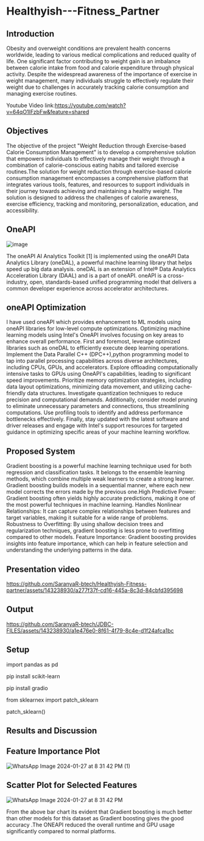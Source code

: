 # Healthyish---Fitness_Partner
## Introduction
Obesity and overweight conditions are prevalent health concerns worldwide, leading to various medical complications and reduced quality of life. One significant factor contributing to weight gain is an imbalance between calorie intake from food and calorie expenditure through physical activity. Despite the widespread awareness of the importance of exercise in weight management, many individuals struggle to effectively regulate their weight due to challenges in accurately tracking calorie consumption and managing exercise routines.

Youtube Video link:https://youtube.com/watch?v=64qO1IFzbFw&feature=shared

## Objectives
The objective of the project "Weight Reduction through Exercise-based Calorie Consumption Management" is to develop a comprehensive solution that empowers individuals to effectively manage their weight through a combination of calorie-conscious eating habits and tailored exercise routines.The solution for weight reduction through exercise-based calorie consumption management encompasses a comprehensive platform that integrates various tools, features, and resources to support individuals in their journey towards achieving and maintaining a healthy weight. The solution is designed to address the challenges of calorie awareness, exercise efficiency, tracking and monitoring, personalization, education, and accessibility.

##  OneAPI

![image](https://github.com/SaranyaR-btech/Healthyish-Fitness-partner/assets/143238930/6da9704b-1093-4ce3-bd17-de14e2fe3a5b)

The oneAPI AI Analytics Toolkit [1] is implemented using the oneAPI Data Analytics Library (oneDAL), a powerful machine learning library that helps speed up big data analysis. oneDAL is an extension of Intel® Data Analytics Acceleration Library (DAAL) and is a part of oneAPI. oneAPI is a cross-industry, open, standards-based unified programming model that delivers a common developer experience across accelerator architectures.

## oneAPI Optimization

I have used oneAPI which provides enhancement to ML models using oneAPI libraries for low-level compute optimizations. Optimizing machine learning models using Intel's OneAPI involves focusing on key areas to enhance overall performance. First and foremost, leverage optimized libraries such as oneDAL to efficiently execute deep learning operations. Implement the Data Parallel C++ (DPC++),python programming model to tap into parallel processing capabilities across diverse architectures, including CPUs, GPUs, and accelerators. Explore offloading computationally intensive tasks to GPUs using OneAPI's capabilities, leading to significant speed improvements. Prioritize memory optimization strategies, including data layout optimizations, minimizing data movement, and utilizing cache-friendly data structures. Investigate quantization techniques to reduce precision and computational demands. Additionally, consider model pruning to eliminate unnecessary parameters and connections, thus streamlining computations. Use profiling tools to identify and address performance bottlenecks effectively. Finally, stay updated with the latest software and driver releases and engage with Intel's support resources for targeted guidance in optimizing specific areas of your machine learning workflow.

## Proposed System

Gradient boosting is a powerful machine learning technique used for both regression and classification tasks. It belongs to the ensemble learning methods, which combine multiple weak learners to create a strong learner. Gradient boosting builds models in a sequential manner, where each new model corrects the errors made by the previous one.High Predictive Power: Gradient boosting often yields highly accurate predictions, making it one of the most powerful techniques in machine learning.
Handles Nonlinear Relationships: It can capture complex relationships between features and target variables, making it suitable for a wide range of problems.
Robustness to Overfitting: By using shallow decision trees and regularization techniques, gradient boosting is less prone to overfitting compared to other models.
Feature Importance: Gradient boosting provides insights into feature importance, which can help in feature selection and understanding the underlying patterns in the data.

## Presentation video
https://github.com/SaranyaR-btech/Healthyish-Fitness-partner/assets/143238930/a277f37f-cd16-445a-8c3d-84cbfd395698

## Output 
https://github.com/SaranyaR-btech/JDBC-FILES/assets/143238930/a1e476e0-8f61-4f79-8c4e-d1f24afca1bc


## Setup

import pandas as pd

pip install scikit-learn

pip install gradio

from sklearnex import patch_sklearn

patch_sklearn()


## Results and Discussion

## Feature Importance Plot
![WhatsApp Image 2024-01-27 at 8 31 42 PM (1)](https://github.com/SaranyaR-btech/JDBC-FILES/assets/143238930/d4595b57-eb56-4efe-a021-f01e2d34f815)

## Scatter Plot for Selected Features

![WhatsApp Image 2024-01-27 at 8 31 42 PM](https://github.com/SaranyaR-btech/JDBC-FILES/assets/143238930/b698e493-bf72-4043-af77-269d2b459086)

From the above bar chart its evident that Gradient boosting  is much better than other models for this dataset as Gradient boosting  gives the good accuracy .The ONEAPI reduced the overall runtime and GPU usage significantly compared to normal platforms.
